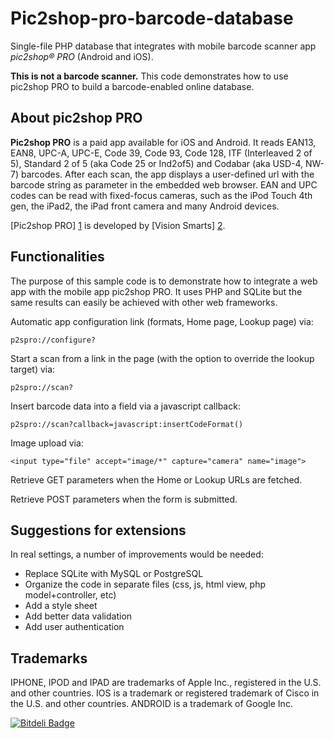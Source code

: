 Pic2shop-pro-barcode-database
=============================

Single-file PHP database that integrates with mobile barcode scanner app *pic2shop® PRO* (Android and iOS).

**This is not a barcode scanner.** This code demonstrates how to use pic2shop PRO to build a barcode-enabled online database.

About pic2shop PRO
------------------

**Pic2shop PRO** is a paid app available for iOS and Android.  It reads EAN13, EAN8, UPC-A, UPC-E, Code 39, Code 93, Code 128, ITF (Interleaved 2 of 5), Standard 2 of 5 (aka Code 25 or Ind2of5) and Codabar (aka USD-4, NW-7) barcodes. After each scan, the app displays a user-defined url with the barcode string as parameter in the embedded web browser. EAN and UPC codes can be read with fixed-focus cameras, such as the iPod Touch 4th gen, the iPad2, the iPad front camera and many Android devices.

[Pic2shop PRO] [1] is developed by [Vision Smarts] [2].

Functionalities
---------------

The purpose of this sample code is to demonstrate how to integrate a web app with the mobile app pic2shop PRO. It uses PHP and SQLite but the same results can easily be achieved with other web frameworks.

Automatic app configuration link (formats, Home page, Lookup page) via: 
	
	p2spro://configure?

Start a scan from a link in the page (with the option to override the lookup target) via:

	p2spro://scan?

Insert barcode data into a field via a javascript callback:

	p2spro://scan?callback=javascript:insertCodeFormat()

Image upload via:

	<input type="file" accept="image/*" capture="camera" name="image">

Retrieve GET parameters when the Home or Lookup URLs are fetched.

Retrieve POST parameters when the form is submitted.

Suggestions for extensions
--------------------------

In real settings, a number of improvements would be needed:

* Replace SQLite with MySQL or PostgreSQL
* Organize the code in separate files (css, js, html view, php model+controller, etc)
* Add a style sheet
* Add better data validation
* Add user authentication

Trademarks
----------

IPHONE, IPOD and IPAD are trademarks of Apple Inc., registered in the U.S. and other countries. 
IOS is a trademark or registered trademark of Cisco in the U.S. and other countries. 
ANDROID is a trademark of Google Inc. 


[1]: http://www.pic2shop.com/pro_version.html "pic2shop PRO"
[2]: http://www.visionsmarts.com              "Vision Smarts"


[![Bitdeli Badge](https://d2weczhvl823v0.cloudfront.net/VisionSmarts/pic2shop-pro-barcode-database/trend.png)](https://bitdeli.com/free "Bitdeli Badge")

